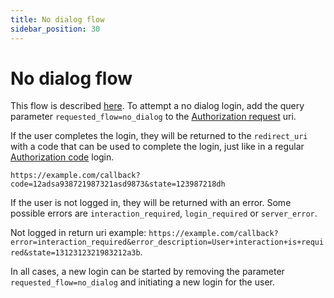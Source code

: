 ```yaml
---
title: No dialog flow
sidebar_position: 30
---
```



# No dialog flow



This flow is described [here](overview.md#no-dialog-flow---log-the-user-in-directly-when-possible). To attempt a no dialog login, add the query parameter `requested_flow=no_dialog` to the [Authorization request](integration.md#oauth-20-authorize) uri.

If the user completes the login, they will be returned to the `redirect_uri` with a code that can be used to complete the login, just like in a regular [Authorization code](core-concepts.md#authorization-code-grant) login.

`https://example.com/callback?code=12adsa938721987321asd9873&state=123987218dh`

If the user is not logged in, they will be returned with an error. Some possible errors are `interaction_required`, `login_required` or `server_error`.

Not logged in return uri example: `https://example.com/callback?error=interaction_required&error_description=User+interaction+is+required&state=1312312321983212a3b`.

In all cases, a new login can be started by removing the parameter `requested_flow=no_dialog` and initiating a new login for the user.

